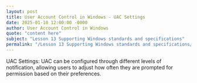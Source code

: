 ```yaml
---
layout: post
title: User Account Control in Windows - UAC Settings
date: 2025-01-10 12:00:00 -0000
author: User Account Control in Windows
quote: "content here"
subject: "Lesson 13 Supporting Windows standards and specifications"
permalink: "/Lesson 13 Supporting Windows standards and specifications/User Account Control in Windows/User Account Control in Windows - UAC Settings"
---
```


UAC Settings: UAC can be configured through different levels of notification, allowing users to adjust how often they are prompted for permission based on their preferences.
